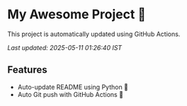 # My Awesome Project 🚀

This project is automatically updated using GitHub Actions.

_Last updated: 2025-05-11 01:26:40 IST_

## Features
- Auto-update README using Python 🐍
- Auto Git push with GitHub Actions 🤖
